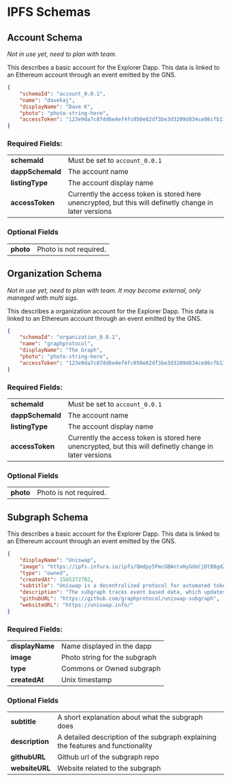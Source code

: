
# IPFS Schemas

## Account Schema
*Not in use yet, need to plan with team.*

This describes a basic account for the Explorer Dapp. This data is linked to an Ethereum account through an event emitted by the GNS. 

```json
{
    "schemaId": "account_0.0.1",
    "name": "davekaj",
    "displayName": "Dave K",
    "photo": "photo-string-here",
    "accessToken": "123e9da7c87dd6e4ef4fc050e62df3be3d3209d834ce86cfb11c3",
}
```

### Required Fields:

| | |
|----|-----|
|**schemaId** | Must be set to `account_0.0.1` |
|**dappSchemaId** | The account name |
|**listingType** | The account display name |
|**accessToken** | Currently the access token is stored here unencrypted, but this will definetly change in later versions  |

### Optional Fields

| | |
|----|-----|
|**photo** | Photo is not required.|


## Organization Schema
*Not in use yet, need to plan with team. It may become external, only managed with multi sigs.*

This describes a organization account for the Explorer Dapp. This data is linked to an Ethereum account through an event emitted by the GNS. 

```json
{
    "schemaId": "organization_0.0.1",
    "name": "graphprotocol",
    "displayName": "The Graph",
    "photo": "photo-string-here",
    "accessToken": "123e9da7c87dd6e4ef4fc050e62df3be3d3209d834ce86cfb11c3",
}
```

### Required Fields:

| | |
|----|-----|
|**schemaId** | Must be set to `account_0.0.1` |
|**dappSchemaId** | The account name |
|**listingType** | The account display name |
|**accessToken** | Currently the access token is stored here unencrypted, but this will definetly change in later versions  |

### Optional Fields

| | |
|----|-----|
|**photo** | Photo is not required.|

## Subgraph Schema

This describes a basic account for the Explorer Dapp. This data is linked to an Ethereum account through an event emitted by the GNS. 

```json
{
    "displayName": "Uniswap",
    "image": "https://ipfs.infura.io/ipfs/Qmdpy5FmcGBAntxHyGdeCjDtB8gdZJ9JMeVBpqkp74RUz8",
    "type": "owned",
    "createdAt": 1565372702,
    "subtitle": "Uniswap is a decentralized protocol for automated token exchange on Ethereum",
    "description": "The subgraph tracks event based data, which updates each exchange to index the live data. It also stores historical data entities, which can be used, and queried to build historical data, which can be used for charts.",
    "githubURL": "https://github.com/graphprotocol/uniswap-subgraph",
    "websiteURL": "https://uniswap.info/"
}
```

### Required Fields:

| | |
|----|-----|
|**displayName** | Name displayed in the dapp |
|**image** | Photo string for the subgraph |
|**type** | Commons or Owned subgraph |
|**createdAt** | Unix timestamp |

### Optional Fields

| | |
|----|-----|
|**subtitle** | A short explanation about what the subgraph does|
|**description** | A detailed description of the subgraph explaining the features and functionality|
|**githubURL** | Github url of the subgraph repo|
|**websiteURL** | Website related to the subgraph|